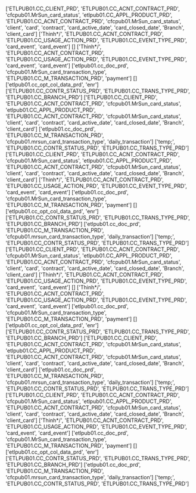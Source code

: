['ETLPUB01.CC_CLIENT_PRD', 'ETLPUB01.CC_ACNT_CONTRACT_PRD', 'cfcpub01.MrSun_card_status', 'etlpub01.CC_APPL_PRODUCT_PRD', 'ETLPUB01.CC_ACNT_CONTRACT_PRD', 'cfcpub01.MrSun_card_status', 'client', 'card', 'contract', 'card_active_date', 'card_closed_date', 'Branch', 'client_card']
['Thinh*/', 'ETLPUB01.CC_ACNT_CONTRACT_PRD', 'ETLPUB01.CC_USAGE_ACTION_PRD', 'ETLPUB01.CC_EVENT_TYPE_PRD', 'card_event', 'card_event']
[]
['Thinh*/', 'ETLPUB01.CC_ACNT_CONTRACT_PRD', 'ETLPUB01.CC_USAGE_ACTION_PRD', 'ETLPUB01.CC_EVENT_TYPE_PRD', 'card_event', 'card_event']
['etlpub01.cc_doc_prd', 'cfcpub01.MrSun_card_transaction_type', 'ETLPUB01.CC_M_TRANSACTION_PRD', 'payment']
[]
['etlpub01.cc_opt_col_data_prd', 'enr']
['ETLPUB01.CC_CONTR_STATUS_PRD', 'ETLPUB01.CC_TRANS_TYPE_PRD', 'ETLPUB01.CC_BRANCH_PRD']
['ETLPUB01.CC_CLIENT_PRD', 'ETLPUB01.CC_ACNT_CONTRACT_PRD', 'cfcpub01.MrSun_card_status', 'etlpub01.CC_APPL_PRODUCT_PRD', 'ETLPUB01.CC_ACNT_CONTRACT_PRD', 'cfcpub01.MrSun_card_status', 'client', 'card', 'contract', 'card_active_date', 'card_closed_date', 'Branch', 'client_card']
['etlpub01.cc_doc_prd', 'ETLPUB01.CC_M_TRANSACTION_PRD', 'cfcpub01.mrsun_card_transaction_type', 'daily_transaction']
['temp;', 'ETLPUB01.CC_CONTR_STATUS_PRD', 'ETLPUB01.CC_TRANS_TYPE_PRD']
['ETLPUB01.CC_CLIENT_PRD', 'ETLPUB01.CC_ACNT_CONTRACT_PRD', 'cfcpub01.MrSun_card_status', 'etlpub01.CC_APPL_PRODUCT_PRD', 'ETLPUB01.CC_ACNT_CONTRACT_PRD', 'cfcpub01.MrSun_card_status', 'client', 'card', 'contract', 'card_active_date', 'card_closed_date', 'Branch', 'client_card']
['Thinh*/', 'ETLPUB01.CC_ACNT_CONTRACT_PRD', 'ETLPUB01.CC_USAGE_ACTION_PRD', 'ETLPUB01.CC_EVENT_TYPE_PRD', 'card_event', 'card_event']
['etlpub01.cc_doc_prd', 'cfcpub01.MrSun_card_transaction_type', 'ETLPUB01.CC_M_TRANSACTION_PRD', 'payment']
[]
['etlpub01.cc_opt_col_data_prd', 'enr']
['ETLPUB01.CC_CONTR_STATUS_PRD', 'ETLPUB01.CC_TRANS_TYPE_PRD', 'ETLPUB01.CC_BRANCH_PRD']
['etlpub01.cc_doc_prd', 'ETLPUB01.CC_M_TRANSACTION_PRD', 'cfcpub01.mrsun_card_transaction_type', 'daily_transaction']
['temp;', 'ETLPUB01.CC_CONTR_STATUS_PRD', 'ETLPUB01.CC_TRANS_TYPE_PRD']
['ETLPUB01.CC_CLIENT_PRD', 'ETLPUB01.CC_ACNT_CONTRACT_PRD', 'cfcpub01.MrSun_card_status', 'etlpub01.CC_APPL_PRODUCT_PRD', 'ETLPUB01.CC_ACNT_CONTRACT_PRD', 'cfcpub01.MrSun_card_status', 'client', 'card', 'contract', 'card_active_date', 'card_closed_date', 'Branch', 'client_card']
['Thinh*/', 'ETLPUB01.CC_ACNT_CONTRACT_PRD', 'ETLPUB01.CC_USAGE_ACTION_PRD', 'ETLPUB01.CC_EVENT_TYPE_PRD', 'card_event', 'card_event']
[]
['Thinh*/', 'ETLPUB01.CC_ACNT_CONTRACT_PRD', 'ETLPUB01.CC_USAGE_ACTION_PRD', 'ETLPUB01.CC_EVENT_TYPE_PRD', 'card_event', 'card_event']
['etlpub01.cc_doc_prd', 'cfcpub01.MrSun_card_transaction_type', 'ETLPUB01.CC_M_TRANSACTION_PRD', 'payment']
[]
['etlpub01.cc_opt_col_data_prd', 'enr']
['ETLPUB01.CC_CONTR_STATUS_PRD', 'ETLPUB01.CC_TRANS_TYPE_PRD', 'ETLPUB01.CC_BRANCH_PRD']
['ETLPUB01.CC_CLIENT_PRD', 'ETLPUB01.CC_ACNT_CONTRACT_PRD', 'cfcpub01.MrSun_card_status', 'etlpub01.CC_APPL_PRODUCT_PRD', 'ETLPUB01.CC_ACNT_CONTRACT_PRD', 'cfcpub01.MrSun_card_status', 'client', 'card', 'contract', 'card_active_date', 'card_closed_date', 'Branch', 'client_card']
['etlpub01.cc_doc_prd', 'ETLPUB01.CC_M_TRANSACTION_PRD', 'cfcpub01.mrsun_card_transaction_type', 'daily_transaction']
['temp;', 'ETLPUB01.CC_CONTR_STATUS_PRD', 'ETLPUB01.CC_TRANS_TYPE_PRD']
['ETLPUB01.CC_CLIENT_PRD', 'ETLPUB01.CC_ACNT_CONTRACT_PRD', 'cfcpub01.MrSun_card_status', 'etlpub01.CC_APPL_PRODUCT_PRD', 'ETLPUB01.CC_ACNT_CONTRACT_PRD', 'cfcpub01.MrSun_card_status', 'client', 'card', 'contract', 'card_active_date', 'card_closed_date', 'Branch', 'client_card']
['Thinh*/', 'ETLPUB01.CC_ACNT_CONTRACT_PRD', 'ETLPUB01.CC_USAGE_ACTION_PRD', 'ETLPUB01.CC_EVENT_TYPE_PRD', 'card_event', 'card_event']
['etlpub01.cc_doc_prd', 'cfcpub01.MrSun_card_transaction_type', 'ETLPUB01.CC_M_TRANSACTION_PRD', 'payment']
[]
['etlpub01.cc_opt_col_data_prd', 'enr']
['ETLPUB01.CC_CONTR_STATUS_PRD', 'ETLPUB01.CC_TRANS_TYPE_PRD', 'ETLPUB01.CC_BRANCH_PRD']
['etlpub01.cc_doc_prd', 'ETLPUB01.CC_M_TRANSACTION_PRD', 'cfcpub01.mrsun_card_transaction_type', 'daily_transaction']
['temp;', 'ETLPUB01.CC_CONTR_STATUS_PRD', 'ETLPUB01.CC_TRANS_TYPE_PRD']
